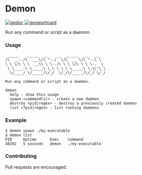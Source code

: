 # Demon

[![godoc](https://godoc.org/github.com/streamwithme/vortex?status.svg)](https://godoc.org/github.com/streamwithme/vortex)
[![goreportcard](https://goreportcard.com/badge/github.com/streamwithme/vortex)](https://goreportcard.com/badge/github.com/streamwithme/vortex)

Run any command or script as a daemon.

### Usage
```shell
 _____   ______  __    __  ______  __   __    
/\  __-./\  ___\/\ "-./  \/\  __ \/\ "-.\ \   
\ \ \/\ \ \  __\\ \ \-./\ \ \ \/\ \ \ \-.  \  
 \ \____-\ \_____\ \_\ \ \_\ \_____\ \_\\"\_\ 
  \/____/ \/_____/\/_/  \/_/\/_____/\/_/ \/_/ 

Run any command or script as a daemon.

demon 
  help - show this usage
  spawn <command(s)> - create a new daemon
  destroy <pid|regex> - destroy a previously created daemon
  list <?pid|regex> - list running daemons
```

### Example

```console
$ demon spawn ./my-executable
$ demon list
PID     Uptime      Exec    Command
48392   5 seconds   demon   ./my-executable
```

### Contributing

Pull requests are encouraged.

